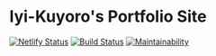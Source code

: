 # Iyi-Kuyoro's Portfolio Site
[![Netlify Status](https://api.netlify.com/api/v1/badges/e2c846b9-4449-470b-bd6c-0e3339b45ca9/deploy-status)](https://app.netlify.com/sites/iyikuyoro/deploys) [![Build Status](https://travis-ci.org/IyiKuyoro/portfolio.svg?branch=develop)](https://travis-ci.org/IyiKuyoro/portfolio) [![Maintainability](https://api.codeclimate.com/v1/badges/04067f8a7aba45722601/maintainability)](https://codeclimate.com/github/IyiKuyoro/portfolio/maintainability)
